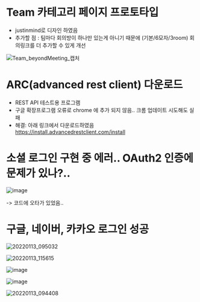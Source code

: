 # Team 카테고리 페이지 프로토타입
- justinmind로 디자인 하였음
- 추가할 점 : 팀마다 회의방이 하나만 있는게 아니기 때문에 (기본/6모자/3room) 회의링크를 더 추가할 수 있게 개선

![Team_beyondMeeting_캡처](/uploads/8a375f3e1002facff14edad4eaebeffa/Team_beyondMeeting_캡처.png)


# ARC(advanced rest client) 다운로드
- REST API 테스트용 프로그램
- 구글 확장프로그램 오류로 chrome 에 추가 되지 않음.. 크롬 업데이트 시도해도 실패
- 해결: 아래 링크에서 다운로드하였음
https://install.advancedrestclient.com/install

# 소셜 로그인 구현 중 에러.. OAuth2 인증에 문제가 있나?..
![image](/uploads/f76b12f4bfdeb0205cee8ebd4564620d/image.png)

-> 코드에 오타가 있었음..


# 구글, 네이버, 카카오 로그인 성공
![20220113_095032](/uploads/01745c27015dba6454cc41579c5f1a46/20220113_095032.png)

![20220113_115615](/uploads/d77c8099b05d93fba49a6d7ec643bec2/20220113_115615.png)

![image](/uploads/8e2bd809beadc05e84a41e545666f2a9/image.png)

![image](/uploads/a754b743848dc5e62b19bdbcba38c6b0/image.png)

![20220113_094408](/uploads/28a5c108c05ff92e55808dfc74b18673/20220113_094408.png)



